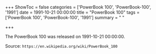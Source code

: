 +++
ShowToc = false
categories = ['PowerBook 100', 'PowerBook-100', '1991']
date = 1991-10-21 00:00:00
title = "PowerBook 100"
tags = ['PowerBook 100', 'PowerBook-100', '1991']
summary = " "

+++

The PowerBook 100 was released on 1991-10-21 00:00:00.

Source: `https://en.wikipedia.org/wiki/PowerBook_100`


